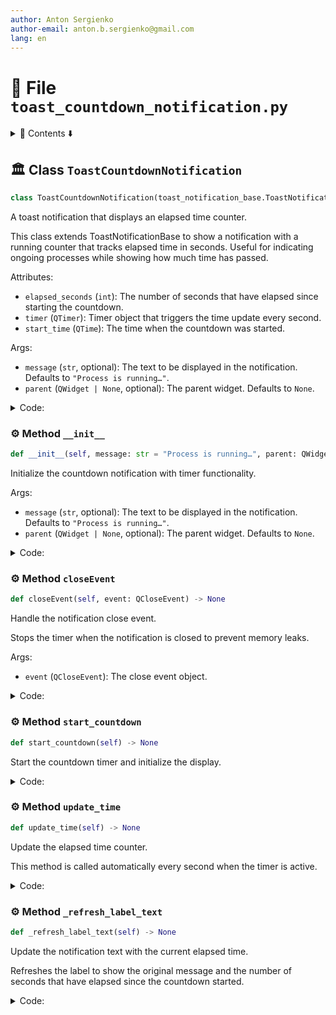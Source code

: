 ```yaml
---
author: Anton Sergienko
author-email: anton.b.sergienko@gmail.com
lang: en
---
```


# 📄 File `toast_countdown_notification.py`

<details>
<summary>📖 Contents ⬇️</summary>

## Contents

- [🏛️ Class `ToastCountdownNotification`](#%EF%B8%8F-class-toastcountdownnotification)
  - [⚙️ Method `__init__`](#%EF%B8%8F-method-__init__)
  - [⚙️ Method `closeEvent`](#%EF%B8%8F-method-closeevent)
  - [⚙️ Method `start_countdown`](#%EF%B8%8F-method-start_countdown)
  - [⚙️ Method `update_time`](#%EF%B8%8F-method-update_time)
  - [⚙️ Method `_refresh_label_text`](#%EF%B8%8F-method-_refresh_label_text)

</details>

## 🏛️ Class `ToastCountdownNotification`

```python
class ToastCountdownNotification(toast_notification_base.ToastNotificationBase)
```

A toast notification that displays an elapsed time counter.

This class extends ToastNotificationBase to show a notification with a running
counter that tracks elapsed time in seconds. Useful for indicating ongoing
processes while showing how much time has passed.

Attributes:

- `elapsed_seconds` (`int`): The number of seconds that have elapsed since starting the countdown.
- `timer` (`QTimer`): Timer object that triggers the time update every second.
- `start_time` (`QTime`): The time when the countdown was started.

Args:

- `message` (`str`, optional): The text to be displayed in the notification.
  Defaults to `"Process is running…"`.
- `parent` (`QWidget | None`, optional): The parent widget. Defaults to `None`.

<details>
<summary>Code:</summary>

```python
class ToastCountdownNotification(toast_notification_base.ToastNotificationBase):

    def __init__(self, message: str = "Process is running…", parent: QWidget | None = None) -> None:
        """Initialize the countdown notification with timer functionality.

        Args:

        - `message` (`str`, optional): The text to be displayed in the notification.
          Defaults to `"Process is running…"`.
        - `parent` (`QWidget | None`, optional): The parent widget. Defaults to `None`.

        """
        super().__init__(message, parent)

        self.elapsed_seconds: int = 0
        self.timer: QTimer = QTimer(self)
        self.timer.timeout.connect(self.update_time)

    def closeEvent(self, event: QCloseEvent) -> None:  # noqa: N802
        """Handle the notification close event.

        Stops the timer when the notification is closed to prevent memory leaks.

        Args:

        - `event` (`QCloseEvent`): The close event object.

        """
        self.timer.stop()
        super().closeEvent(event)

    def start_countdown(self) -> None:
        """Start the countdown timer and initialize the display."""
        self.start_time: QTime = QTime.currentTime()
        self.timer.start(1000)
        self._refresh_label_text()

    def update_time(self) -> None:
        """Update the elapsed time counter.

        This method is called automatically every second when the timer is active.
        """
        now: QTime = QTime.currentTime()
        self.elapsed_seconds = self.start_time.secsTo(now)
        self._refresh_label_text()

    def _refresh_label_text(self) -> None:
        """Update the notification text with the current elapsed time.

        Refreshes the label to show the original message and the number of seconds
        that have elapsed since the countdown started.
        """
        self.label.setText(f"{self.message}\nSeconds elapsed: {self.elapsed_seconds}")
```

</details>

### ⚙️ Method `__init__`

```python
def __init__(self, message: str = "Process is running…", parent: QWidget | None = None) -> None
```

Initialize the countdown notification with timer functionality.

Args:

- `message` (`str`, optional): The text to be displayed in the notification.
  Defaults to `"Process is running…"`.
- `parent` (`QWidget | None`, optional): The parent widget. Defaults to `None`.

<details>
<summary>Code:</summary>

```python
def __init__(self, message: str = "Process is running…", parent: QWidget | None = None) -> None:
        super().__init__(message, parent)

        self.elapsed_seconds: int = 0
        self.timer: QTimer = QTimer(self)
        self.timer.timeout.connect(self.update_time)
```

</details>

### ⚙️ Method `closeEvent`

```python
def closeEvent(self, event: QCloseEvent) -> None
```

Handle the notification close event.

Stops the timer when the notification is closed to prevent memory leaks.

Args:

- `event` (`QCloseEvent`): The close event object.

<details>
<summary>Code:</summary>

```python
def closeEvent(self, event: QCloseEvent) -> None:  # noqa: N802
        self.timer.stop()
        super().closeEvent(event)
```

</details>

### ⚙️ Method `start_countdown`

```python
def start_countdown(self) -> None
```

Start the countdown timer and initialize the display.

<details>
<summary>Code:</summary>

```python
def start_countdown(self) -> None:
        self.start_time: QTime = QTime.currentTime()
        self.timer.start(1000)
        self._refresh_label_text()
```

</details>

### ⚙️ Method `update_time`

```python
def update_time(self) -> None
```

Update the elapsed time counter.

This method is called automatically every second when the timer is active.

<details>
<summary>Code:</summary>

```python
def update_time(self) -> None:
        now: QTime = QTime.currentTime()
        self.elapsed_seconds = self.start_time.secsTo(now)
        self._refresh_label_text()
```

</details>

### ⚙️ Method `_refresh_label_text`

```python
def _refresh_label_text(self) -> None
```

Update the notification text with the current elapsed time.

Refreshes the label to show the original message and the number of seconds
that have elapsed since the countdown started.

<details>
<summary>Code:</summary>

```python
def _refresh_label_text(self) -> None:
        self.label.setText(f"{self.message}\nSeconds elapsed: {self.elapsed_seconds}")
```

</details>
